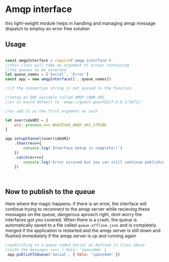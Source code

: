 # Amqp interface

this light-weight module helps in handling and managing amqp message dispatch to employ an error free solution

## Usage

```javascript

const amqpInterface = require('amqp-interface')
//this class will take an argument of arrays containing 
//the queues to be asserted 
let queue_names = ['Social', 'Error']
const app = new amqpInterface([...queue_names])

//if the connection string is not passed to the function 

//setup an ENV variable called AMQP_CONN_URI
//or it would default to 'amqp://guest:guest@127.0.0.1:5672/'

//or add it as the first argument as such

let overrideURI = {
    uri: process.env.WHATEVER_AMQP_URI_STRING
}

app.setupChannel(overrideURI)
    .then(res=>{
        console.log('Interface Setup is complete!!')
    })
    .catch(err=>{
        console.log('Error occured but you can still continue publishing your messages they wont get lost !!')
    })

 
```

## Now to publish to the queue 
Here where the magic happens. if there is an error, the interface will continue trying to reconnect to the amqp server while recieving these messages on the queue, dangerous aproach right, dont worry the interfaces got you covered. When there is a crash, the queue is automatically saved to a file called `queue.offline.json` and is completely merged if the application is restarted and the amqp server is still down and flushed immediately if the amqp server is up and running again

```javascript
//publishing to a queue named Social as defined in Class above 
//with the messages ===> { helo: 'spansdem' }
 app.publishToQueue('Social', { helo: 'spansdem' })

```